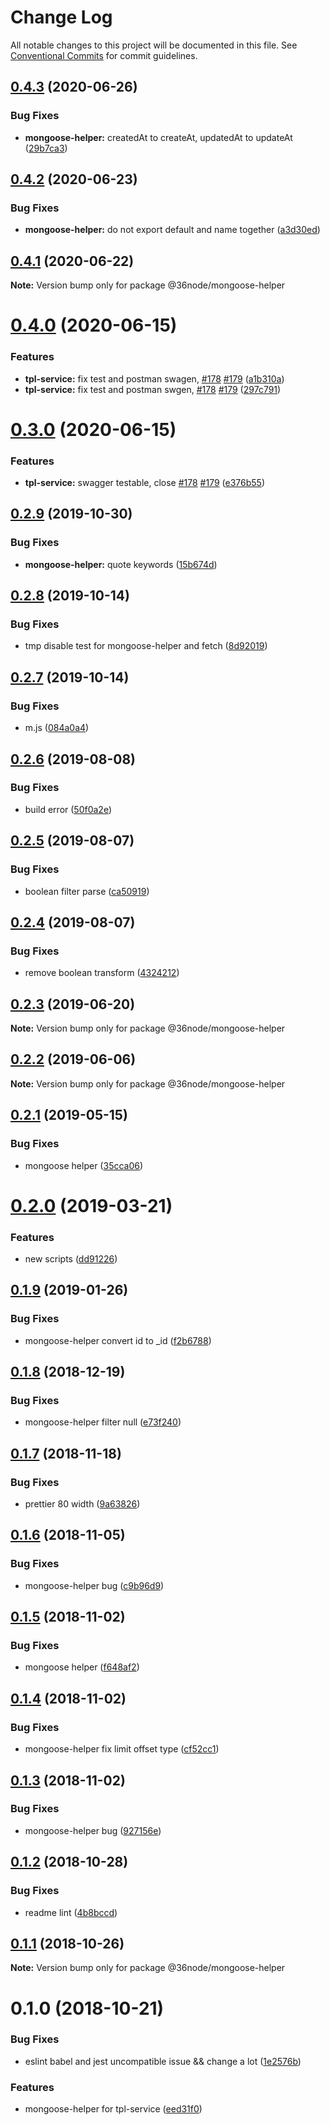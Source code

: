 # Change Log

All notable changes to this project will be documented in this file.
See [Conventional Commits](https://conventionalcommits.org) for commit guidelines.

## [0.4.3](https://github.com/36node/sketch/compare/@36node/mongoose-helper@0.4.2...@36node/mongoose-helper@0.4.3) (2020-06-26)


### Bug Fixes

* **mongoose-helper:** createdAt to createAt, updatedAt to updateAt ([29b7ca3](https://github.com/36node/sketch/commit/29b7ca3))





## [0.4.2](https://github.com/36node/sketch/compare/@36node/mongoose-helper@0.4.1...@36node/mongoose-helper@0.4.2) (2020-06-23)


### Bug Fixes

* **mongoose-helper:** do not export default and name together ([a3d30ed](https://github.com/36node/sketch/commit/a3d30ed))





## [0.4.1](https://github.com/36node/sketch/compare/@36node/mongoose-helper@0.4.0...@36node/mongoose-helper@0.4.1) (2020-06-22)

**Note:** Version bump only for package @36node/mongoose-helper





# [0.4.0](https://github.com/36node/sketch/compare/@36node/mongoose-helper@0.3.0...@36node/mongoose-helper@0.4.0) (2020-06-15)


### Features

* **tpl-service:** fix test and postman swagen, [#178](https://github.com/36node/sketch/issues/178) [#179](https://github.com/36node/sketch/issues/179) ([a1b310a](https://github.com/36node/sketch/commit/a1b310a))
* **tpl-service:** fix test and postman swgen, [#178](https://github.com/36node/sketch/issues/178) [#179](https://github.com/36node/sketch/issues/179) ([297c791](https://github.com/36node/sketch/commit/297c791))





# [0.3.0](https://github.com/36node/sketch/compare/@36node/mongoose-helper@0.2.9...@36node/mongoose-helper@0.3.0) (2020-06-15)


### Features

* **tpl-service:** swagger testable, close [#178](https://github.com/36node/sketch/issues/178) [#179](https://github.com/36node/sketch/issues/179) ([e376b55](https://github.com/36node/sketch/commit/e376b55))





## [0.2.9](https://github.com/36node/sketch/compare/@36node/mongoose-helper@0.2.8...@36node/mongoose-helper@0.2.9) (2019-10-30)


### Bug Fixes

* **mongoose-helper:** quote keywords ([15b674d](https://github.com/36node/sketch/commit/15b674d))





## [0.2.8](https://github.com/36node/sketch/compare/@36node/mongoose-helper@0.2.7...@36node/mongoose-helper@0.2.8) (2019-10-14)


### Bug Fixes

* tmp disable test for mongoose-helper and fetch ([8d92019](https://github.com/36node/sketch/commit/8d92019))





## [0.2.7](https://github.com/36node/sketch/compare/@36node/mongoose-helper@0.2.6...@36node/mongoose-helper@0.2.7) (2019-10-14)


### Bug Fixes

* m.js ([084a0a4](https://github.com/36node/sketch/commit/084a0a4))





## [0.2.6](https://github.com/36node/sketch/compare/@36node/mongoose-helper@0.2.5...@36node/mongoose-helper@0.2.6) (2019-08-08)


### Bug Fixes

* build error ([50f0a2e](https://github.com/36node/sketch/commit/50f0a2e))





## [0.2.5](https://github.com/36node/sketch/compare/@36node/mongoose-helper@0.2.4...@36node/mongoose-helper@0.2.5) (2019-08-07)


### Bug Fixes

* boolean filter parse ([ca50919](https://github.com/36node/sketch/commit/ca50919))





## [0.2.4](https://github.com/36node/sketch/compare/@36node/mongoose-helper@0.2.3...@36node/mongoose-helper@0.2.4) (2019-08-07)


### Bug Fixes

* remove boolean transform ([4324212](https://github.com/36node/sketch/commit/4324212))





## [0.2.3](https://github.com/36node/sketch/compare/@36node/mongoose-helper@0.2.2...@36node/mongoose-helper@0.2.3) (2019-06-20)

**Note:** Version bump only for package @36node/mongoose-helper





## [0.2.2](https://github.com/36node/mongoose-helper/compare/@36node/mongoose-helper@0.2.1...@36node/mongoose-helper@0.2.2) (2019-06-06)

**Note:** Version bump only for package @36node/mongoose-helper





## [0.2.1](https://github.com/36node/mongoose-helper/compare/@36node/mongoose-helper@0.2.0...@36node/mongoose-helper@0.2.1) (2019-05-15)


### Bug Fixes

* mongoose helper ([35cca06](https://github.com/36node/mongoose-helper/commit/35cca06))





# [0.2.0](https://github.com/36node/mongoose-helper/compare/@36node/mongoose-helper@0.1.9...@36node/mongoose-helper@0.2.0) (2019-03-21)


### Features

* new scripts ([dd91226](https://github.com/36node/mongoose-helper/commit/dd91226))





## [0.1.9](https://github.com/36node/mongoose-helper/compare/@36node/mongoose-helper@0.1.8...@36node/mongoose-helper@0.1.9) (2019-01-26)


### Bug Fixes

* mongoose-helper convert id to _id ([f2b6788](https://github.com/36node/mongoose-helper/commit/f2b6788))





## [0.1.8](https://github.com/36node/mongoose-helper/compare/@36node/mongoose-helper@0.1.7...@36node/mongoose-helper@0.1.8) (2018-12-19)


### Bug Fixes

* mongoose-helper filter null ([e73f240](https://github.com/36node/mongoose-helper/commit/e73f240))





## [0.1.7](https://github.com/36node/mongoose-helper/compare/@36node/mongoose-helper@0.1.6...@36node/mongoose-helper@0.1.7) (2018-11-18)


### Bug Fixes

* prettier 80 width ([9a63826](https://github.com/36node/mongoose-helper/commit/9a63826))





## [0.1.6](https://github.com/36node/mongoose-helper/compare/@36node/mongoose-helper@0.1.5...@36node/mongoose-helper@0.1.6) (2018-11-05)


### Bug Fixes

* mongoose-helper bug ([c9b96d9](https://github.com/36node/mongoose-helper/commit/c9b96d9))





## [0.1.5](https://github.com/36node/mongoose-helper/compare/@36node/mongoose-helper@0.1.4...@36node/mongoose-helper@0.1.5) (2018-11-02)


### Bug Fixes

* mongoose helper ([f648af2](https://github.com/36node/mongoose-helper/commit/f648af2))





## [0.1.4](https://github.com/36node/mongoose-helper/compare/@36node/mongoose-helper@0.1.3...@36node/mongoose-helper@0.1.4) (2018-11-02)


### Bug Fixes

* mongoose-helper fix limit offset type ([cf52cc1](https://github.com/36node/mongoose-helper/commit/cf52cc1))





## [0.1.3](https://github.com/36node/mongoose-helper/compare/@36node/mongoose-helper@0.1.2...@36node/mongoose-helper@0.1.3) (2018-11-02)


### Bug Fixes

* mongoose-helper bug ([927156e](https://github.com/36node/mongoose-helper/commit/927156e))





## [0.1.2](https://github.com/36node/mongoose-helper/compare/@36node/mongoose-helper@0.1.1...@36node/mongoose-helper@0.1.2) (2018-10-28)


### Bug Fixes

* readme lint ([4b8bccd](https://github.com/36node/mongoose-helper/commit/4b8bccd))





## [0.1.1](https://github.com/36node/mongoose-helper/compare/@36node/mongoose-helper@0.1.0...@36node/mongoose-helper@0.1.1) (2018-10-26)

**Note:** Version bump only for package @36node/mongoose-helper





# 0.1.0 (2018-10-21)


### Bug Fixes

* eslint babel and jest uncompatible issue && change a lot ([1e2576b](https://github.com/36node/mongoose-helper/commit/1e2576b))


### Features

* mongoose-helper for tpl-service ([eed31f0](https://github.com/36node/mongoose-helper/commit/eed31f0))
